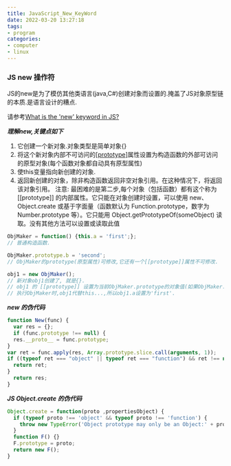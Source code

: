 ```yaml
---
title: JavaScript_New_KeyWord
date: 2022-03-20 13:27:18
tags:
- program
categories: 
- computer
- linux
---
```

### JS new 操作符

JS的new是为了模仿其他类语言(java,C#)创建对象而设置的.掩盖了JS对象原型链的本质.是语言设计的糟点. 

请参考[What is the 'new' keyword in JS?](https://stackoverflow.com/questions/1646698/what-is-the-new-keyword-in-javascript)

***理解new,关键点如下***
1. 它创建一个新对象.对象类型是简单对象{}
2. 将这个新对象内部不可访问的[[prototype]](__proto__)属性设置为构造函数的外部可访问的原型对象(每个函数对象都自动具有原型属性)
3. 使this变量指向新创建的对象.
4. 返回新创建的对象，除非构造函数返回非空对象引用。在这种情况下，将返回该对象引用。
注意: 最困难的是第二步,每个对象（包括函数）都有这个称为 [[prototype]] 的内部属性。它只能在对象创建时设置，可以使用 new、Object.create 或基于字面量（函数默认为 Function.prototype，数字为 Number.prototype 等）。它只能用 Object.getPrototypeOf(someObject) 读取。没有其他方法可以设置或读取此值
```javascript
ObjMaker = function() {this.a = 'first';};
// 普通构造函数.

ObjMaker.prototype.b = 'second';
// ObjMaker的prototype(原型属性)可修改,它还有一个[[prototype]]属性不可修改.

obj1 = new ObjMaker();
// 新对象obj1创建了, 就是{}. 
// obj1 的 [[prototype]] 设置为当前ObjMaker.prototype的对象值(如果ObjMaker.prototype以后分配新值,obj1的[[prototype]]不会改变,但是你可以更改ObjMaker.prototype的属性来影响obj1).
// 执行ObjMaker时,obj1代替this...,所以obj1.a设置为'first'.
```

***new 的伪代码***
```javascript
function New(func) {
  var res = {};
  if (func.prototype !== null) {
  res.__proto__ = func.prototype;
}
var ret = func.apply(res, Array.prototype.slice.call(arguments, 1));
if ((typeof ret === "object" || typeof ret === "function") && ret !== null) {
  return ret;
}
  return res;
}
```

***JS Object.create 的伪代码***
```javascript
Object.create = function(proto ,propertiesObject) {
  if (typeof proto !== 'object' && typeof proto !== 'function') {
    throw new TypeError('Object prototype may only be an Object:' + proto)
  }
  function F() {}
  F.prototype = proto;
  return new F();
}
```
